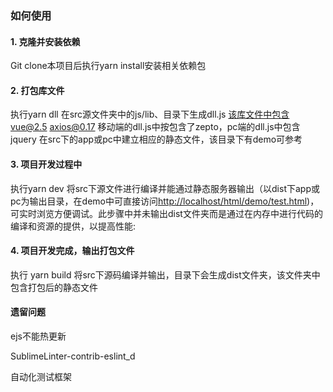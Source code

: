 ### 如何使用
#### 1. 克隆并安装依赖
Git clone本项目后执行yarn install安装相关依赖包
#### 2. 打包库文件
执行yarn dll
在src源文件夹中的js/lib、目录下生成dll.js
该库文件中包含vue@2.5 axios@0.17 移动端的dll.js中按包含了zepto，pc端的dll.js中包含jquery
在src下的app或pc中建立相应的静态文件，该目录下有demo可参考
#### 3. 项目开发过程中
执行yarn dev  将src下源文件进行编译并能通过静态服务器输出（以dist下app或pc为输出目录，在demo中可直接访问[http://localhost/html/demo/test.html](http://localhost/html/demo/test.html))，可实时浏览方便调试。此步骤中并未输出dist文件夹而是通过在内存中进行代码的编译和资源的提供，以提高性能:
#### 4. 项目开发完成，输出打包文件
执行 yarn build
将src下源码编译并输出，目录下会生成dist文件夹，该文件夹中包含打包后的静态文件

#### 遗留问题
ejs不能热更新

Sublime​Linter-contrib-eslint_d

自动化测试框架






